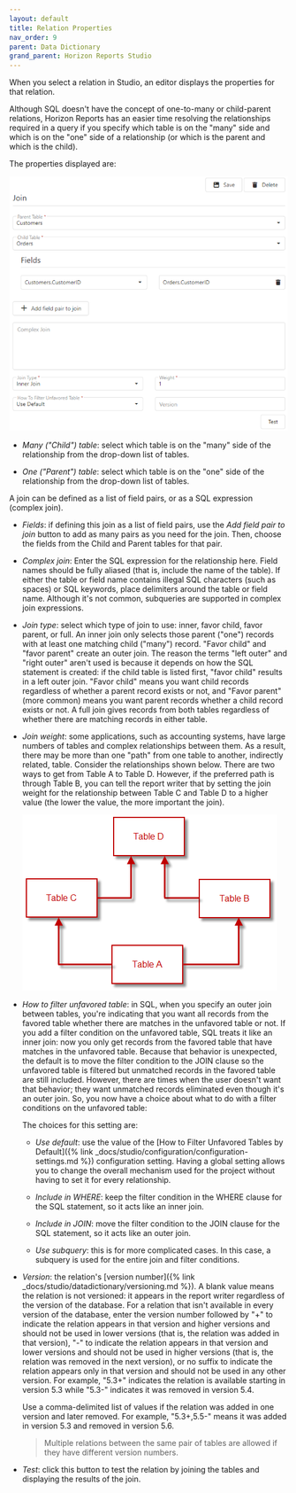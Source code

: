 ```yaml
---
layout: default
title: Relation Properties
nav_order: 9
parent: Data Dictionary
grand_parent: Horizon Reports Studio
---
```


When you select a relation in Studio, an editor displays the properties for that relation.

Although SQL doesn't have the concept of one-to-many or child-parent relations, Horizon Reports has an easier time resolving the relationships required in a query if you specify which table is on the "many" side and which is on the "one" side of a relationship (or which is the parent and which is the child).

The properties displayed are:

![](/assets/images/relationprops.png)

* *Many ("Child") table*: select which table is on the "many" side of the relationship from the drop-down list of tables. 

* *One ("Parent") table*: select which table is on the "one" side of the relationship from the drop-down list of tables. 


A join can be defined as a list of field pairs, or as a SQL expression (complex join).

* *Fields*: if defining this join as a list of field pairs, use the *Add field pair to join* button to add as many pairs as you need for the join. Then, choose the fields from the Child and Parent tables for that pair. 

* *Complex join*: Enter the SQL expression for the relationship here. Field names should be fully aliased (that is, include the name of the table). If either the table or field name contains illegal SQL characters (such as spaces) or SQL keywords, place delimiters around the table or field name. Although it's not common, subqueries are supported in complex join expressions.

* *Join type*: select which type of join to use: inner, favor child, favor parent, or full. An inner join only selects those parent ("one") records with at least one matching child ("many") record. "Favor child" and "favor parent" create an outer join. The reason the terms "left outer" and "right outer" aren't used is because it depends on how the SQL statement is created: if the child table is listed first, "favor child" results in a left outer join. "Favor child" means you want child records regardless of whether a parent record exists or not, and "Favor parent" (more common) means you want parent records whether a child record exists or not. A full join gives records from both tables regardless of whether there are matching records in either table.

* *Join weight*: some applications, such as accounting systems, have large numbers of tables and complex relationships between them. As a result, there may be more than one "path" from one table to another, indirectly related, table. Consider the relationships shown below. There are two ways to get from Table A to Table D. However, if the preferred path is through Table B, you can tell the report writer that by setting the join weight for the relationship between Table C and Table D to a higher value (the lower the value, the more important the join).

    ![](/assets/images/relationtree.gif)

* *How to filter unfavored table*: in SQL, when you specify an outer join between tables, you're indicating that you want all records from the favored table whether there are matches in the unfavored table or not. If you add a filter condition on the unfavored table, SQL treats it like an inner join: now you only get records from the favored table that have matches in the unfavored table. Because that behavior is unexpected, the default is to move the filter condition to the JOIN clause so the unfavored table is filtered but unmatched records in the favored table are still included. However, there are times when the user doesn't want that behavior; they want unmatched records eliminated even though it's an outer join. So, you now have a choice about what to do with a filter conditions on the unfavored table:

    The choices for this setting are:

    * *Use default*: use the value of the [How to Filter Unfavored Tables by Default]({% link _docs/studio/configuration/configuration-settings.md %}) configuration setting. Having a global setting allows you to change the overall mechanism used for the project without having to set it for every relationship.

    * *Include in WHERE*: keep the filter condition in the WHERE clause for the SQL statement, so it acts like an inner join.

    * *Include in JOIN*: move the filter condition to the JOIN clause for the SQL statement, so it acts like an outer join.

    * *Use subquery*: this is for more complicated cases. In this case, a subquery is used for the entire join and filter conditions.

* *Version*: the relation's [version number]({% link _docs/studio/datadictionary/versioning.md %}). A blank value means the relation is not versioned: it appears in the report writer regardless of the version of the database. For a relation that isn't available in every version of the database, enter the version number followed by "+" to indicate the relation appears in that version and higher versions and should not be used in lower versions (that is, the relation was added in that version), "-" to indicate the relation appears in that version and lower versions and should not be used in higher versions (that is, the relation was removed in the next version), or no suffix to indicate the relation appears only in that version and should not be used in any other version. For example, "5.3+" indicates the relation is available starting in version 5.3 while "5.3-" indicates it was removed in version 5.4.

    Use a comma-delimited list of values if the relation was added in one version and later removed. For example, "5.3+,5.5-" means it was added in version 5.3 and removed in version 5.6.

    > <span class="glyphicon glyphicon-info-sign" aria-hidden="true"></span> Multiple relations between the same pair of tables are allowed if they have different version numbers.
	
* *Test*: click this button to test the relation by joining the tables and displaying the results of the join.